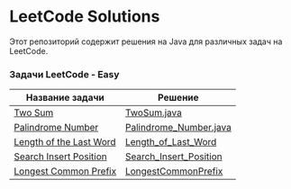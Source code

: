 # LeetCode Solutions

Этот репозиторий содержит решения на Java для различных задач на LeetCode.

### Задачи LeetCode - Easy
| Название задачи                                                   | Решение                                                      |
|-------------------------------------------------------------------|--------------------------------------------------------------|
| [Two Sum](./src/README_TwoSum.md)                                 | [TwoSum.java](./src/TwoSum.java)                             |
| [Palindrome Number](./src/README_PalindromeNumber.md)             | [Palindrome_Number.java](./src/Palindrome_Number.java)       |
| [Length of the Last Word](./src/Readme_Length_of_Last_World.md)   | [Length_of_Last_Word](./src/Length_Of_Last_Word.java)        |
| [ Search Insert Position](./src/Readme_Search_Insert_Position.md) | [ Search_Insert_Position](./src/Search_Insert_Position.java) |
| [Longest Common Prefix](./src/LongestCommonPrefix.md)             | [LongestCommonPrefix](./src/LongestCommonPrefix.java)        |